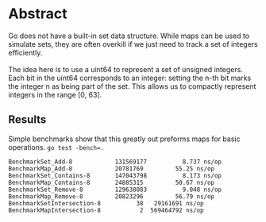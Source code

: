 # Abstract

Go does not have a built-in set data structure. While maps can be used to simulate sets, they are often overkill if we just need to track a set of integers efficiently.
<br/>
<br/>
The idea here is to use a uint64 to represent a set of unsigned integers. Each bit in the uint64 corresponds to an integer: setting the n-th bit marks the integer n as being part of the set. This allows us to compactly represent integers in the range [0, 63].

## Results

Simple benchmarks show that this greatly out preforms maps for basic operations.
`go test -bench=.`

```plaintext
BenchmarkSet_Add-8            131569177          8.737 ns/op
BenchmarkMap_Add-8            20781769         55.25 ns/op
BenchmarkSet_Contains-8       147043798          8.173 ns/op
BenchmarkMap_Contains-8       24885315         50.67 ns/op
BenchmarkSet_Remove-8         129638083          9.048 ns/op
BenchmarkMap_Remove-8         20823296         56.79 ns/op
BenchmarkSetIntersection-8          38   29161691 ns/op
BenchmarkMapIntersection-8           2  569464792 ns/op
```
